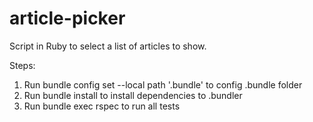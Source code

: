 # article-picker
Script in Ruby to select a list of articles to show.

Steps:
1.  Run bundle config set --local path '.bundle' to config .bundle folder
2.  Run bundle install to install dependencies to .bundler
2.  Run bundle exec rspec to run all tests
